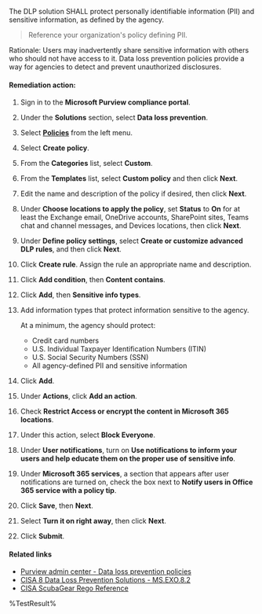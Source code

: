 The DLP solution SHALL protect personally identifiable information (PII) and sensitive information, as defined by the agency.

> Reference your organization's policy defining PII.

Rationale: Users may inadvertently share sensitive information with others who should not have access to it. Data loss prevention policies provide a way for agencies to detect and prevent unauthorized disclosures.

#### Remediation action:

1. Sign in to the **Microsoft Purview compliance portal**.
2. Under the **Solutions** section, select **Data loss prevention**.
3. Select [**Policies**](https://purview.microsoft.com/datalossprevention/policies) from the left menu.
4. Select **Create policy**.
5. From the **Categories** list, select **Custom**.
6. From the **Templates** list, select **Custom policy** and then click **Next**.
7. Edit the name and description of the policy if desired, then click **Next**.
8. Under **Choose locations to apply the policy**, set **Status** to **On** for at least the Exchange email, OneDrive accounts, SharePoint sites, Teams chat and channel messages, and Devices locations, then click **Next**.
9. Under **Define policy settings**, select **Create or customize advanced DLP rules**, and then click **Next**.
10. Click **Create rule**. Assign the rule an appropriate name and description.
11. Click **Add condition**, then **Content contains**.
12. Click **Add**, then **Sensitive info types**.
13. Add information types that protect information sensitive to the agency.

    At a minimum, the agency should protect:
    - Credit card numbers
    - U.S. Individual Taxpayer Identification Numbers (ITIN)
    - U.S. Social Security Numbers (SSN)
    - All agency-defined PII and sensitive information

14. Click **Add**.
15. Under **Actions**, click **Add an action**.
16. Check **Restrict Access or encrypt the content in Microsoft 365 locations**.
17. Under this action, select **Block Everyone**.
18. Under **User notifications**, turn on **Use notifications to inform your users and help educate them on the proper use of sensitive info**.
19. Under **Microsoft 365 services**, a section that appears after user notifications are turned on, check the box next to **Notify users in Office 365 service with a policy tip**.
20. Click **Save**, then **Next**.
21. Select **Turn it on right away**, then click **Next**.
22. Click **Submit**.

#### Related links

* [Purview admin center - Data loss prevention policies](https://purview.microsoft.com/datalossprevention/policies)
* [CISA 8 Data Loss Prevention Solutions - MS.EXO.8.2](https://github.com/cisagov/ScubaGear/blob/main/PowerShell/ScubaGear/baselines/exo.md#msexo82v2)
* [CISA ScubaGear Rego Reference](https://github.com/cisagov/ScubaGear/blob/main/PowerShell/ScubaGear/Rego/EXOConfig.rego#L438)

<!--- Results --->
%TestResult%